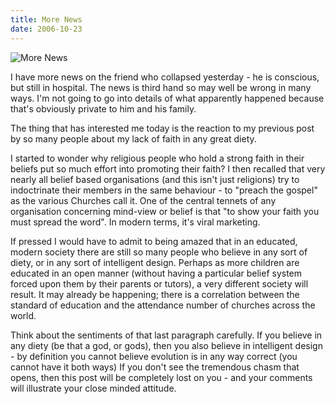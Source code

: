 ```yaml
---
title: More News
date: 2006-10-23
---
```


![More News](https://source.unsplash.com/Pll7AP6NFpY/1600x900)

I have more news on the friend who collapsed yesterday - he is conscious, but still in hospital. The news is third hand so may well be wrong in many ways. I'm not going to go into details of what apparently happened because that's obviously private to him and his family.

The thing that has interested me today is the reaction to my previous post by so many people about my lack of faith in any great diety.

I started to wonder why religious people who hold a strong faith in their beliefs put so much effort into promoting their faith? I then recalled that very nearly all belief based organisations (and this isn't just religions) try to indoctrinate their members in the same behaviour - to "preach the gospel" as the various Churches call it. One of the central tennets of any organisation concerning mind-view or belief is that "to show your faith you must spread the word". In modern terms, it's viral marketing.

If pressed I would have to admit to being amazed that in an educated, modern society there are still so many people who believe in any sort of diety, or in any sort of intelligent design. Perhaps as more children are educated in an open manner (without having a particular belief system forced upon them by their parents or tutors), a very different society will result. It may already be happening; there is a correlation between the standard of education and the attendance number of churches across the world.

Think about the sentiments of that last paragraph carefully. If you believe in any diety (be that a god, or gods), then you also believe in intelligent design - by definition you cannot believe evolution is in any way correct (you cannot have it both ways) If you don't see the tremendous chasm that opens, then this post will be completely lost on you - and your comments will illustrate your close minded attitude.